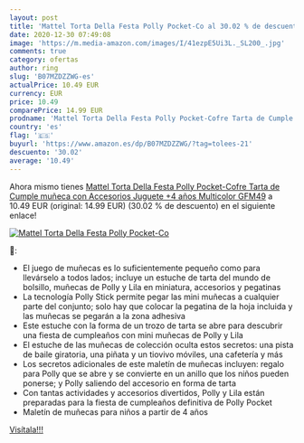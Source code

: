 ```yaml
---
layout: post
title: 'Mattel Torta Della Festa Polly Pocket-Co al 30.02 % de descuento'
date: 2020-12-30 07:49:08
image: 'https://m.media-amazon.com/images/I/41ezpE5Ui3L._SL200_.jpg'
comments: true
category: ofertas
author: ring
slug: 'B07MZDZZWG-es'
actualPrice: 10.49 EUR
currency: EUR
price: 10.49
comparePrice: 14.99 EUR
prodname: 'Mattel Torta Della Festa Polly Pocket-Cofre Tarta de Cumple  muñeca con Accesorios  Juguete +4 años  Multicolor GFM49'
country: 'es'
flag: '🇪🇸'
buyurl: 'https://www.amazon.es/dp/B07MZDZZWG/?tag=tolees-21'
descuento: '30.02'
average: '10.49'
---
```


Ahora mismo tienes [Mattel Torta Della Festa Polly Pocket-Cofre Tarta de Cumple  muñeca con Accesorios  Juguete +4 años  Multicolor GFM49](https://www.amazon.es/dp/B07MZDZZWG/?tag=tolees-21) a 10.49 EUR (original: 14.99 EUR) (30.02 %  de descuento) en el siguiente enlace!

[![Mattel Torta Della Festa Polly Pocket-Co](https://m.media-amazon.com/images/I/41ezpE5Ui3L._SL200_.jpg)](https://www.amazon.es/dp/B07MZDZZWG/?tag=tolees-21)

🔎:

- El juego de muñecas es lo suficientemente pequeño como para llevárselo a todos lados; incluye un estuche de tarta del mundo de bolsillo, muñecas de Polly y Lila en miniatura, accesorios y pegatinas
- La tecnología Polly Stick permite pegar las mini muñecas a cualquier parte del conjunto; solo hay que colocar la pegatina de la hoja incluida y las muñecas se pegarán a la zona adhesiva
- Este estuche con la forma de un trozo de tarta se abre para descubrir una fiesta de cumpleaños con mini muñecas de Polly y Lila
- El estuche de las muñecas de colección oculta estos secretos: una pista de baile giratoria, una piñata y un tiovivo móviles, una cafetería y más
- Los secretos adicionales de este maletín de muñecas incluyen: regalo para Polly que se abre y se convierte en un anillo que los niños pueden ponerse; y Polly saliendo del accesorio en forma de tarta
- Con tantas actividades y accesorios divertidos, Polly y Lila están preparadas para la fiesta de cumpleaños definitiva de Polly Pocket
- Maletín de muñecas para niños a partir de 4 años

[Visítala!!!](https://www.amazon.es/dp/B07MZDZZWG/?tag=tolees-21)
